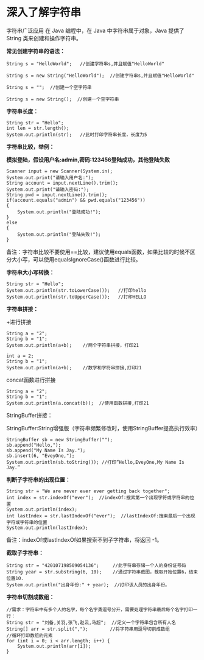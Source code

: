 # 深入了解字符串

 字符串广泛应用 在 Java 编程中，在 Java 中字符串属于对象，Java 提供了 String 类来创建和操作字符串。 

**常见创建字符串的语法：**

```
String s = "HelloWorld";   //创建字符串s,并且赋值"HelloWorld"
```

```
String s = new String("HelloWorld");  //创建字符串s,并且赋值"HelloWorld"
```

```
String s = "";  //创建一个空字符串
```

```
String s = new String();  //创建一个空字符串
```

**字符串长度：**

```
String str = "Hello";
int len = str.length();
System.out.println(str);   //此时打印字符串长度，长度为5
```

**字符串比较，举例：**

**模拟登陆，假设用户名:admin,密码:123456登陆成功，其他登陆失败**

```
Scanner input = new Scanner(System.in);
System.out.print("请输入用户名:");
String account = input.nextLine().trim();
System.out.print("请输入密码:");
String pwd = input.nextLine().trim();
if(account.equals("admin") && pwd.equals("123456"))
{
	System.out.println("登陆成功!");
}
else
{
	System.out.println("登陆失败!");
}
```

备注：字符串比较不要使用==比较，建议使用equals函数，如果比较的时候不区分大小写，可以使用equalsIgnoreCase()函数进行比较。

**字符串大小写转换：**

```
String str = "Hello";
System.out.println(str.toLowerCase());   //打印hello
System.out.println(str.toUpperCase());	 //打印HELLO
```

**字符串拼接：**

+进行拼接

```
String a = "2";
String b = "1";
System.out.println(a+b);    //两个字符串拼接，打印21
```

```
int a = 2;
String b = "1";
System.out.println(a+b);    //数字和字符串拼接,打印21
```

concat函数进行拼接

```
String a = "2";
String b = "1";
System.out.println(a.concat(b));  //使用函数拼接,打印21
```

StringBuffer拼接：

StringBuffer:String增强版（字符串频繁修改时，使用StringBuffer提高执行效率）

```
StringBuffer sb = new StringBuffer("");
sb.append("Hello,");
sb.append("My Name Is Jay.");
sb.insert(6, "EveyOne,");
System.out.println(sb.toString()); //打印“Hello,EveyOne,My Name Is Jay.”
```

**判断子字符串的出现位置：**

```
String str = "We are never ever ever getting back together";
int index = str.indexOf("ever");  //indexOf:搜索第一个出现字符或字符串的位置
System.out.println(index);
int lastIndex = str.lastIndexOf("ever");  //lastIndexOf:搜索最后一个出现字符或字符串的位置
System.out.println(lastIndex);
```

备注：indexOf或lastIndexOf如果搜索不到子字符串，将返回 -1。

**截取子字符串：**

```
String str = "420107198509054136";     //此字符串存储一个人的身份证号码
String year = str.substring(6, 10);    //通过字符串截图，截取开始位置6，结束位置10.
System.out.println("出身年份:" + year);  //打印该人员的出身年份。			
```

**字符串切割成数组：**

```
//需求：字符串中有多个人的名字，每个名字勇逗号分开，需要处理字符串最后每个名字打印一行：
String str = "刘备,关羽,张飞,赵云,马超";  //定义一个字符串包含所有人名
String[] arr = str.split(",");        //将字符串用逗号切割成数组
//循环打印数组的元素
for (int i = 0; i < arr.length; i++) {
	System.out.println(arr[i]);
}
```

